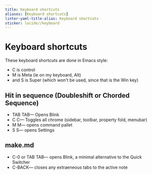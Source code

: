 ```yaml
---
title: Keyboard shortcuts
aliases: [Keyboard shortcuts]
linter-yaml-title-alias: Keyboard shortcuts
sticker: lucide//keyboard
---
```


# Keyboard shortcuts
These keyboard shortcuts are done in Emacs style:
- C is control
- M is Meta (ie on my keyboard, Alt)
- and S is Super (which won't be used, since that is the Win key)
## Hit in sequence (Doubleshift or Chorded Sequence)
- TAB TAB— Opens Blink
- C C— Toggles all chrome (sidebar, toolbar, property fold, menubar)
- M M— opens command pallet
- S S— opens Settings
## make.md
- C-0 or TAB TAB— opens Blink, a minimal alternative to the Quick Switcher
- C-BACK— closes any extraeneous tabs to the active note